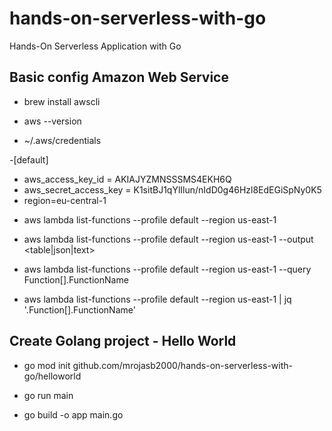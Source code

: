 # hands-on-serverless-with-go
Hands-On Serverless Application with Go

## Basic config Amazon Web Service
* brew install awscli

* aws --version

* ~/.aws/credentials

-[default]
- aws_access_key_id = AKIAJYZMNSSSMS4EKH6Q
- aws_secret_access_key = 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
- region=eu-central-1

* aws lambda list-functions --profile default --region us-east-1

* aws lambda list-functions --profile default --region us-east-1 --output <table|json|text>

* aws lambda list-functions --profile default --region us-east-1 --query Function[].FunctionName

* aws lambda list-functions --profile default --region us-east-1 | jq '.Function[].FunctionName'

## Create Golang project - Hello World

* go mod init github.com/mrojasb2000/hands-on-serverless-with-go/helloworld

* go run main

* go build -o app main.go